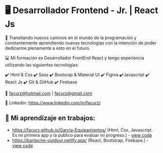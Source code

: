# :desktop_computer: Desarrollador Frontend - Jr. | React Js



🚀​ Transitando nuevos caminos en el mundo de la programación y constantemente aprendiendo nuevas tecnologías con la intención de poder dedicarme plenamente a esto en el futuro.

💻​ Mi formación es Desarrollador FrontEnd React y tengo experiencia utilizando las siguientes tecnologías:

✔️​​ Html & Css
✔️​ Sass
✔️​​ Bootsrap & Material UI
✔️​ Figma
✔️​​ Javascript
✔️​​ React Js
✔️​ Git & GitHub
✔️​​ Firebase

:e-mail: facurz@hotmail.com | facurz@gmail.com

:link: Linkedin: https://www.linkedin.com/in/facurz/

## :wrench: Mi aprendizaje en trabajos: 
 * https://facurz.github.io/Garcia-Equipamientos/ (Html, Css, Javascript. Es mi primera app y la publico para evaluar mi progreso.) - [view code](https://github.com/facurz/Garcia-Equipamientos)
 * https://bariloche-outdoor.netlify.app/ (React, Bootstrap, Firebase.) - [view code](https://github.com/facurz/Bariloche-outDoor)









